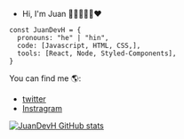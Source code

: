 - Hi, I'm Juan 👋🏼👨🏽‍💻❤

```Js
const JuanDevH = {
  pronouns: "he" | "hin",
  code: [Javascript, HTML, CSS,],
  tools: [React, Node, Styled-Components],
}
```
You can find me 🌎:
- [twitter](https://twitter.com/juandev10)
- [Instragram](https://instragram.com/juandev_30)

[![JuanDevH GitHub stats](https://github-readme-stats.vercel.app/api?username=JuanDevH)](https://github.com/anuraghazra/github-readme-stats)

<!---
  JuanDevH/JuanDevH is a ✨ special ✨ repository because its `README.md` (this file) appears on your GitHub profile.

here are some ideas to get you started:

- 👀 I’m interested in ...
- 🌱 I’m currently learning ReactJs...
- 💞️ I’m looking to collaborate on ...
- 📫 How to reach me ...
--->
